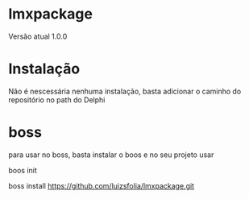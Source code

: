 # lmxpackage

Versão atual 1.0.0

# Instalação

Não é nescessária nenhuma instalação, basta adicionar o caminho do repositório no path do Delphi

# boss

para usar no boss, basta instalar o boos e no seu projeto usar

boos init

boss install https://github.com/luizsfolia/lmxpackage.git
